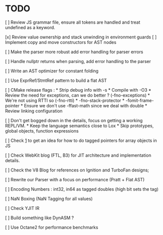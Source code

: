 # TODO

[ ] Review JS grammar file, ensure all tokens are handled and treat undefined as a keyword.

[x] Review value ownership and stack unwinding in environment guards
    [ ] Implement copy and move constructors for AST nodes

[ ] Make the parser more robust add error handling for parser errors

[ ] Handle nullptr returns when parsing, add error handling to the parser

[ ] Write an AST optimizer for constant folding

[ ] Use ExprRef/StmtRef pattern to build a flat AST

[ ] CMake release flags :
    * Strip debug info with -s
    * Compile with -O3
    * Review the need for exceptions, can we do better ? (-fno-exceptions)
    * We're not using RTTI so (-fno-rtti)
    * -fno-stack-protector
    * -fomit-frame-pointer
    * Ensure we don't use -ffast-math since we deal with double
    * Review linking configuration

[ ] Don't get bogged down in the details, focus on getting a working REPL/VM.
    * Keep the language semantics close to Lox
    * Skip prototypes, global objects, function expressions

[ ] Check [1] to get an idea for how to do tagged pointers for array objects in JS

[ ] Check WebKit blog (FTL, B3) for JIT architecture and implementation details.

[ ] Check the V8 Blog for references on Ignition and TurboFan designs;

[ ] Rewrite our Parser with a focus on performance (Pratt + Flat AST)

[ ] Encoding Numbers : int32, in64 as tagged doubles (high bit sets the tag)

[ ] NaN Boxing (NaN Tagging for all values)

[ ] Check YJIT IR

[ ] Build something like DynASM ?

[ ] Use Octane2 for performance benchmarks

[1]: https://rust-hosted-langs.github.io/book/chapter-interp-tagged-ptrs.html
